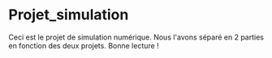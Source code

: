 # Projet_simulation

Ceci est le projet de simulation numérique. 
Nous l'avons séparé en 2 parties en fonction des deux projets.
Bonne lecture !
